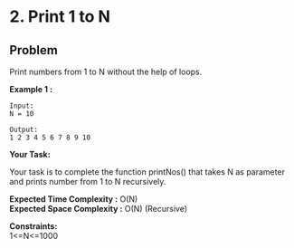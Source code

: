 # 2. Print 1 to N

## Problem

Print numbers from 1 to N without the help of loops.

**Example 1 :**

```
Input:
N = 10

Output:
1 2 3 4 5 6 7 8 9 10
```

**Your Task:**

Your task is to complete the function printNos() that takes N as parameter and prints number from 1 to N recursively.

**Expected Time Complexity :** O(N)  
**Expected Space Complexity :** O(N) (Recursive)

**Constraints:**  
1<=N<=1000
